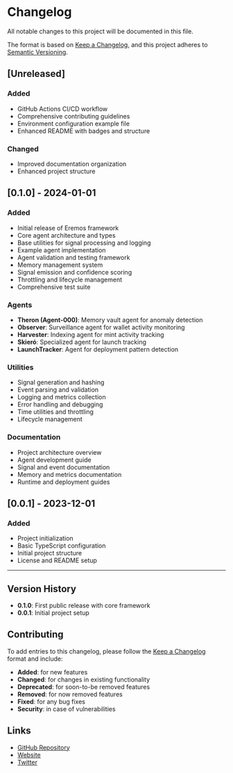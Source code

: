# Changelog

All notable changes to this project will be documented in this file.

The format is based on [Keep a Changelog](https://keepachangelog.com/en/1.0.0/),
and this project adheres to [Semantic Versioning](https://semver.org/spec/v2.0.0.html).

## [Unreleased]

### Added
- GitHub Actions CI/CD workflow
- Comprehensive contributing guidelines
- Environment configuration example file
- Enhanced README with badges and structure

### Changed
- Improved documentation organization
- Enhanced project structure

## [0.1.0] - 2024-01-01

### Added
- Initial release of Eremos framework
- Core agent architecture and types
- Base utilities for signal processing and logging
- Example agent implementation
- Agent validation and testing framework
- Memory management system
- Signal emission and confidence scoring
- Throttling and lifecycle management
- Comprehensive test suite

### Agents
- **Theron (Agent-000)**: Memory vault agent for anomaly detection
- **Observer**: Surveillance agent for wallet activity monitoring
- **Harvester**: Indexing agent for mint activity tracking
- **Skieró**: Specialized agent for launch tracking
- **LaunchTracker**: Agent for deployment pattern detection

### Utilities
- Signal generation and hashing
- Event parsing and validation
- Logging and metrics collection
- Error handling and debugging
- Time utilities and throttling
- Lifecycle management

### Documentation
- Project architecture overview
- Agent development guide
- Signal and event documentation
- Memory and metrics documentation
- Runtime and deployment guides

## [0.0.1] - 2023-12-01

### Added
- Project initialization
- Basic TypeScript configuration
- Initial project structure
- License and README setup

---

## Version History

- **0.1.0**: First public release with core framework
- **0.0.1**: Initial project setup

## Contributing

To add entries to this changelog, please follow the [Keep a Changelog](https://keepachangelog.com/en/1.0.0/) format and include:

- **Added**: for new features
- **Changed**: for changes in existing functionality
- **Deprecated**: for soon-to-be removed features
- **Removed**: for now removed features
- **Fixed**: for any bug fixes
- **Security**: in case of vulnerabilities

## Links

- [GitHub Repository](https://github.com/EremosCore/Eremos)
- [Website](https://www.eremos.io/)
- [Twitter](https://x.com/EremosCore)
